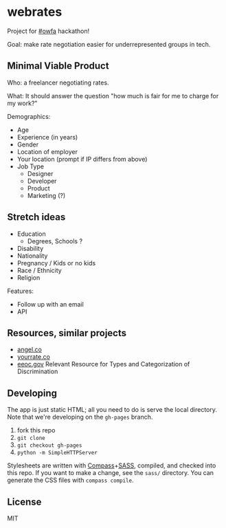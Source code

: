 webrates
========

Project for [#owfa](https://twitter.com/search?q=%23OWFA&src=hash) hackathon!

Goal: make rate negotiation easier for underrepresented groups in tech.


## Minimal Viable Product

Who: a freelancer negotiating rates.

What: It should answer the question "how much is fair for me to charge for my work?"

Demographics:

* Age
* Experience (in years)
* Gender
* Location of employer
* Your location (prompt if IP differs from above)
* Job Type
  - Designer
  - Developer
  - Product
  - Marketing (?)


## Stretch ideas

* Education
  - Degrees, Schools ?
* Disability
* Nationality
* Pregnancy / Kids or no kids
* Race / Ethnicity
* Religion

Features:
* Follow up with an email
* API


## Resources, similar projects

* [angel.co](http://angel.co)
* [yourrate.co](http://www.yourrate.co/)
* [eeoc.gov](http://www.eeoc.gov/laws/types/index.cfm) Relevant Resource for Types and Categorization of Discrimination
  
## Developing

The app is just static HTML; all you need to do is serve the local directory.
Note that we're developing on the `gh-pages` branch.

1. fork this repo
2. `git clone`
3. `git checkout gh-pages`
4. `python -m SimpleHTTPServer`

Stylesheets are written with [Compass](http://compass-style.org/)+[SASS](http://sass-lang.com/), compiled, and checked into this repo.
If you want to make a change, see the `sass/` directory.
You can generate the CSS files with `compass compile`.

## License
MIT
